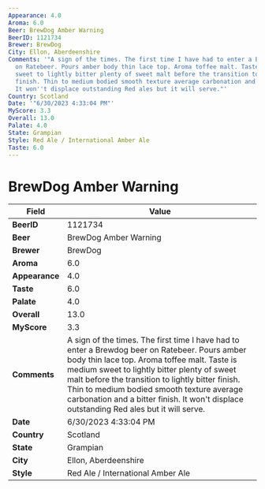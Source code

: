 ```yaml
---
Appearance: 4.0
Aroma: 6.0
Beer: BrewDog Amber Warning
BeerID: 1121734
Brewer: BrewDog
City: Ellon, Aberdeenshire
Comments: '"A sign of the times. The first time I have had to enter a Brewdog beer
  on Ratebeer. Pours amber body thin lace top. Aroma toffee malt. Taste is medium
  sweet to lightly bitter plenty of sweet malt before the transition to lightly bitter
  finish. Thin to medium bodied smooth texture average carbonation and a bitter finish.
  It won''t displace outstanding Red ales but it will serve."'
Country: Scotland
Date: '"6/30/2023 4:33:04 PM"'
MyScore: 3.3
Overall: 13.0
Palate: 4.0
State: Grampian
Style: Red Ale / International Amber Ale
Taste: 6.0
---
```


# BrewDog Amber Warning

| Field         | Value |
|---------------|-------|
| **BeerID** | 1121734 |
| **Beer** | BrewDog Amber Warning |
| **Brewer** | BrewDog |
| **Aroma** | 6.0 |
| **Appearance** | 4.0 |
| **Taste** | 6.0 |
| **Palate** | 4.0 |
| **Overall** | 13.0 |
| **MyScore** | 3.3 |
| **Comments** | A sign of the times. The first time I have had to enter a Brewdog beer on Ratebeer. Pours amber body thin lace top. Aroma toffee malt. Taste is medium sweet to lightly bitter plenty of sweet malt before the transition to lightly bitter finish. Thin to medium bodied smooth texture average carbonation and a bitter finish. It won't displace outstanding Red ales but it will serve. |
| **Date** | 6/30/2023 4:33:04 PM |
| **Country** | Scotland |
| **State** | Grampian |
| **City** | Ellon, Aberdeenshire |
| **Style** | Red Ale / International Amber Ale |
